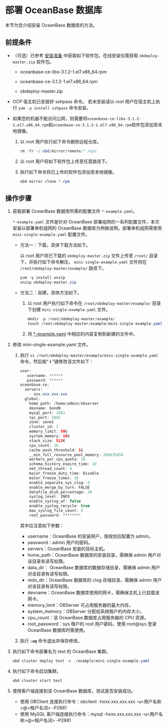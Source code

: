 # 部署 OceanBase 数据库

本节为您介绍安装 OceanBase 数据库的方法。

## 前提条件

* （可选）已参考 [安装准备](../400.installation-preparation.md) 中获取如下软件包，在线安装仅需获取 `obdeploy-master.zip` 软件包。

  * oceanbase-ce-libs-3.1.2-1.el7.x86_64.rpm

  * oceanbase-ce-3.1.2-1.el7.x86_64.rpm

  * obdeploy-master.zip

* OCP 宿主机已安装好 sshpass 命令。
  若未安装请以 root 用户在宿主机上执行 `yum -y install sshpass` 命令安装。

* 如果您的机器不能访问公网，则需要将`oceanbase-ce-libs-3.1.2-1.el7.x86_64.rpm`和`oceanbase-ce-3.1.2-1.el7.x86_64.rpm`软件包添加至本地镜像。

  1. 以 root 用户执行如下命令删除远程仓库。

       ```java
       rm -fr ~/.obd/mirror/remote/*.repo
       ```

  2. 以 root 用户将如下软件包上传至任意路径下。

  3. 执行如下命令将已上传的软件包添加至本地镜像。

      ```java
      obd mirror clone *.rpm
      ```

## 操作步骤

1. 获取部署 OceanBase 数据库所需的配置文件 `*-example.yaml`。

   `*-example.yaml` 文件是针对 OceanBase 部署组网的一系列配置文件，本次安装以部署单机组网的 OceanBase 数据库为例做说明。部署单机组网需使用 `mini-single-example.yaml` 配置文件。

   * 方法一：下载，具体下载方法如下。

     以 root 用户将已下载的 `obdeploy-master.zip` 文件上传至 `/root/` 目录下，并执行如下命令解压， `mini-single-example.yaml` 文件则在 `/root/obdeploy-master/example/` 路径下。

     ```java
     yum -y install unzip
     unzip obdeploy-master.zip
     ```

   * 方法二：自建，具体方法如下。

     1. 以 root 用户执行如下命令在 `/root/obdeploy-master/example/` 目录下创建 `mini-single-example.yaml` 文件。

        ```java
        mkdir -p /root/obdeploy-master/example/
        touch /root/obdeploy-master/example/mini-single-example.yaml
        ```

     2. 将 [\*-example.yaml](../800.deploy-appendix/200.example-yaml.md) 中相应的内容复制到新建的文件中。

2. 修改 mini-single-example.yaml 文件。

   1. 执行 `vi /root/obdeploy-master/example/mini-single-example.yaml` 命令，然后按" **i** "键修改该文件如下：

      ```java
      user:
         username: ******
         password: ******
      oceanbase-ce:
        servers:
          - xxx.xxx.xxx.xxx
        global:
          home_path: /home/admin/observer
          devname: bond0
          mysql_port: 2881
          rpc_port: 2882
          zone: zone1
          cluster_id: 1
          memory_limit: 50G
          system_memory: 10G
          stack_size: 512K
          cpu_count: 16
          cache_wash_threshold: 1G
          __min_full_resource_pool_memory: 268435456
          workers_per_cpu_quota: 10
          schema_history_expire_time: 1d
          net_thread_count: 4
          major_freeze_duty_time: Disable
          minor_freeze_times: 10
          enable_separate_sys_clog: 0
          enable_merge_by_turn: FALSE
          datafile_disk_percentage: 20
          syslog_level: INFO
          enable_syslog_wf: false
          enable_syslog_recycle: true
          max_syslog_file_count: 4
          root_password: ********
      ```

      其中应注意如下参数：
      * username：OceanBase 的安装用户，按规划应配置为 admin。
      * password：admin 用户的密码。
      * servers：OceanBase 安装的目标主机。
      * home_path：OceanBase 数据库的安装目录，需确保 admin 用户对该目录有读写权限。
      * data_dir： OceanBase 数据库的数据存储目录，需确保 admin 用户对该目录有读写权限。
      * redo_dir：OceanBase 数据库的 clog 存储目录，需确保 admin 用户对该目录有读写权限。
      * devname：OceanBase 数据库使用的网卡，需确保主机上已挂载该网卡。
      * memory_limit：OBServer 可占用服务器的最大内存。
      * system_memory：OBServer 分配给系统租户的内存大小。
      * cpu_count：该 OceanBase 数据库占用服务器的 CPU 资源。
      * root_password：sys 租户的 root 用户密码，使用 root@sys 登录 OceanBase 数据库时需使用。

   2. 执行 **`:wq`** 命令退出并保存修改。

3. 执行如下命令部署名为 test 的 OceanBase 集群。

   ```java
   obd cluster deploy test -c ./example/mini-single-example.yaml
   ```

4. 执行如下命令启动集群。

   ```java
   obd cluster start test
   ```

5. 使用客户端连接到该 OceanBase 数据库，测试是否安装成功。

   * 使用 OBClient 连接执行命令：obclient -hxxx.xxx.xxx.xxx -u<用户名称>@<租户名词> -P2881
   * 使用 MySQL 客户端连接执行命令：mysql -hxxx.xxx.xxx.xxx -u<用户名称>@<租户名词> -P2881
